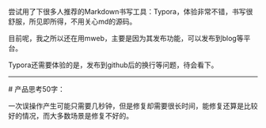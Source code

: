 尝试用了下很多人推荐的Markdown书写工具：Typora，体验非常不错，书写很舒服，所见即所得，不用关心md的源码。

目前呢，我之所以还在用mweb，主要是因为其发布功能，可以发布到blog等平台。

Typora还需要体验的是，发布到github后的换行等问题，待会看下。

------

\# 产品思考50字：

一次误操作产生可能只需要几秒钟，但是修复却需要很长时间，能修复还算是比较好的情况，而大多数场景是修复不好的。